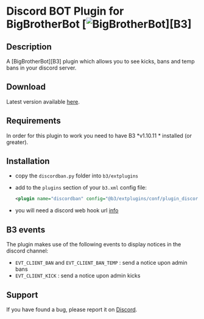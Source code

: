 Discord BOT Plugin for BigBrotherBot [![BigBrotherBot](http://i.imgur.com/7sljo4G.png)][B3]
================================

Description
-----------

A [BigBrotherBot][B3] plugin which allows you to see kicks, bans and temp bans in your discord server.

Download
--------

Latest version available [here](https://github.com/efinst0rm/B3DiscordPlugin/archive/master.zip).

Requirements
------------

In order for this plugin to work you need to have B3 *v1.10.11 * installed (or greater).

Installation
------------

* copy the `discordban.py` folder into `b3/extplugins`
* add to the `plugins` section of your `b3.xml` config file:

  ```xml
  <plugin name="discordban" config="@b3/extplugins/conf/plugin_discordban.xml" />
  ```
* you will need a discord web hook url [info](https://support.discordapp.com/hc/en-us/articles/228383668-Intro-to-Webhooks)

B3 events
---------

The plugin makes use of the following events to display notices in the discord channel:

* `EVT_CLIENT_BAN` and `EVT_CLIENT_BAN_TEMP` : send a notice upon admin bans
* `EVT_CLIENT_KICK` : send a notice upon admin kicks

Support
-------

If you have found a bug, please report it on [Discord].

[Discord]: https://discordapp.com/invite/AwPd37D
